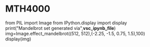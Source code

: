 # MTH4000
from PIL import Image
from IPython.display import display
print("Mandelbrot set generated via",__vsc_ipynb_file__)
img=Image.effect_mandelbrot((512, 512),(-2.25, -1.5, 0.75, 1.5),100)
display(img)
